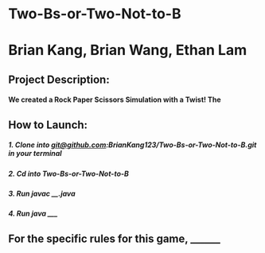 # Two-Bs-or-Two-Not-to-B
# Brian Kang, Brian Wang, Ethan Lam
## Project Description: 
#### We created a Rock Paper Scissors Simulation with a Twist! The 

## How to Launch:
##### 1. Clone into git@github.com:BrianKang123/Two-Bs-or-Two-Not-to-B.git in your terminal
##### 2. Cd into  Two-Bs-or-Two-Not-to-B 
##### 3. Run javac __.java
##### 4. Run java ___

## For the specific rules for this game, ______
